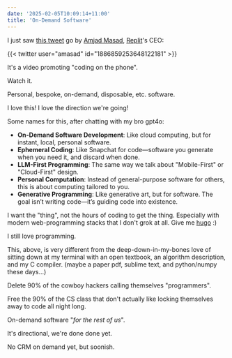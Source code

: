 ```yaml
---
date: '2025-02-05T10:09:14+11:00'
title: 'On-Demand Software'
---
```


I just saw [this tweet](https://x.com/amasad/status/1886859253648122181) go by [Amjad Masad](https://x.com/amasad), [Replit](https://replit.com/)'s CEO:

{{< twitter user="amasad" id="1886859253648122181" >}}

It's a video promoting "coding on the phone".

Watch it.

Personal, bespoke, on-demand, disposable, etc. software.

I love this! I love the direction we're going!

Some names for this, after chatting with my bro gpt4o:

* **On-Demand Software Development**: Like cloud computing, but for instant, local, personal software.
* **Ephemeral Coding**: Like Snapchat for code—software you generate when you need it, and discard when done.
* **LLM-First Programming**: The same way we talk about "Mobile-First" or "Cloud-First" design.
* **Personal Computation**: Instead of general-purpose software for others, this is about computing tailored to you.
* **Generative Programming**: Like generative art, but for software. The goal isn’t writing code—it’s guiding code into existence.

I want the "thing", not the hours of coding to get the thing. Especially with modern web-programming stacks that I don't grok at all. Give me [hugo](https://gohugo.io/) :)

I still love programming.

This, above, is very different from the deep-down-in-my-bones love of sitting down at my terminal with an open textbook, an algorithm description, and my C compiler. (maybe a paper pdf, sublime text, and python/numpy these days...)

Delete 90% of the cowboy hackers calling themselves "programmers".

Free the 90% of the CS class that don't actually like locking themselves away to code all night long.

On-demand software "_for the rest of us_".

It's directional, we're done done yet.

No CRM on demand yet, but soonish.

